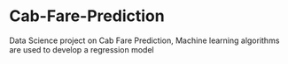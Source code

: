 # Cab-Fare-Prediction
Data Science project on Cab Fare Prediction, Machine learning algorithms are used to develop a regression model

